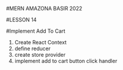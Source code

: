 #MERN AMAZONA BASIR 2022

#LESSON 14

#Implement Add To Cart

1. Create React Context
2. define reducer
3. create store provider
4. implement add to cart button click handler

